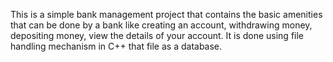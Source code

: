 This is a simple bank management project that contains the basic amenities that can be done by a bank like creating  an account, withdrawing money, depositing money, view the details of your account. It is done using file handling mechanism in C++ that file as a database.
